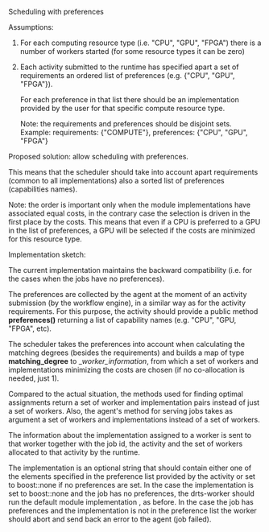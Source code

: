 Scheduling with preferences

Assumptions: 

1. For each computing resource type (i.e. "CPU", "GPU", "FPGA") there 
   is a number of workers started (for some resource types it can be zero)
             
2. Each activity submitted to the runtime has specified apart a 
   set of requirements an ordered list of preferences 
   (e.g. {"CPU", "GPU", "FPGA"}).
             
   For each preference in that list there should be an implementation provided 
   by the user for that specific compute resource type.

   Note: the requirements and preferences should be disjoint sets.
   Example: requirements: {"COMPUTE"}, 
            preferences: {"CPU", "GPU", "FPGA"}
   
Proposed solution: allow scheduling with preferences. 

This means that the scheduler should take into account apart requirements 
(common to all implementations) also a sorted list of preferences
(capabilities names).

Note: the order is important only when the module implementations have 
associated equal costs, in the contrary case the selection is driven in the 
first place by the costs. This means that even if a CPU is preferred to a GPU 
in the list of preferences, a GPU will be selected if the costs are minimized 
for this resource type. 

Implementation sketch:

The current implementation maintains the backward compatibility (i.e. for
the cases when the jobs have no preferences).

The preferences are collected by the agent at the moment of an activity 
submission (by the workflow engine), in a similar way as for the activity 
requirements. For this purpose, the activity should provide a public method 
__preferences()__ returning a list of capability names 
(e.g. "CPU", "GPU, "FPGA", etc).

The scheduler takes the preferences into account when calculating the matching
degrees (besides the requirements) and builds a map of type __matching_degree__
to __worker_information_, from which a set of workers and implementations
minimizing the costs are chosen (if no co-allocation is needed, just 1).

Compared to the actual situation, the methods used for finding optimal 
assignments return a set of worker and implementation pairs instead
of just a set of workers. Also, the agent's method for serving jobs 
takes as argument a set of workers and implementations instead of
a set of workers. 

The information about the implementation assigned to a worker is sent
to that worker together with the job id, the activity and the set of
workers allocated to that activity by the runtime.

The implementation is an optional string that should contain either one 
of the elements specified in the preference list provided by the activity
or set to boost::none if no preferences are set.
In the case the implementation is set to boost::none and the job has no 
preferences, the drts-worker should run the default module implementation
, as before. In the case the job has preferences and the implementation is not
in the preference list the worker should abort and send back an error to the 
agent (job failed).